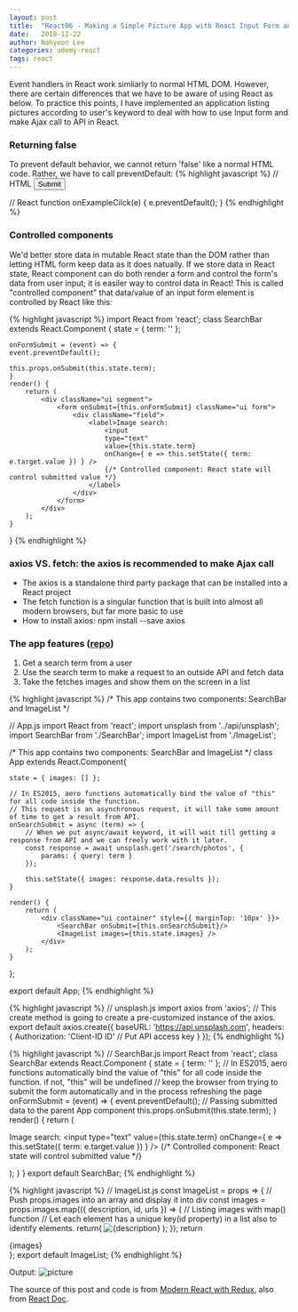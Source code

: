 ```yaml
---
layout: post
title:  "React06 - Making a Simple Picture App with React Input Form and Listing data from API(1)"
date:   2018-12-22
author: Nahyeon Lee
categories: udemy-react
tags: react
---
```

<p class="intro"><span class="dropcap">E</span>vent handlers in React work simliarly to normal HTML DOM. However, there are certain differences that we have to be aware of using React as below. To practice this points, I have implemented an application listing pictures according to user's keyword to deal with how to use Input form and make Ajax call to API in React.</p>

### Returning false
To prevent default behavior, we cannot return 'false' like a normal HTML code. Rather, we have to call preventDefault:
{% highlight javascript  %}
// HTML
<button onclick="onExampleCilck(); return false">Submit</button>

// React
function onExampleCilck(e) {
    e.preventDefault();
}
{% endhighlight %}

### Controlled components
We'd better store data in mutable React state than the DOM rather than letting HTML form keep data as it does natually. If we store data in React state, React component can do both render a form and control the form's data from user input; it is easiler way to control data in React! This is called "controlled component" that data/value of an input form element is controlled by React like this:

{% highlight javascript  %}
import React from 'react';
class SearchBar extends React.Component {
	state = { term: '' };

	onFormSubmit = (event) => {
	event.preventDefault();

	this.props.onSubmit(this.state.term);
	}
	render() {
		return (
			<div className="ui segment">
				<form onSubmit={this.onFormSubmit} className="ui form">
					<div className="field">
						<label>Image search:
							<input 
							type="text" 
							value={this.state.term}
							onChange={ e => this.setState({ term: e.target.value }) } />
							{/* Controlled component: React state will control submitted value */}
						</label>
					</div>
				</form>
			</div>
		);
	}
}
{% endhighlight %}

### axios VS. fetch: the axios is recommended to make Ajax call
* The axios is a standalone third party package that can be installed into a React project
* The fetch function is a singular function that is built into almost all modern browsers, but far more basic to use
* How to install axios: npm install --save axios

### The app features ([repo][app-repo])
1. Get a search term from a user
2. Use the search term to make a request to an outside API and fetch data
3. Take the fetches images and show them on the screen in a list

{% highlight javascript  %}
/* This app contains two components: SearchBar and ImageList */

// App.js
import React from 'react';
import unsplash from '../api/unsplash';
import SearchBar from './SearchBar';
import ImageList from './ImageList';

/* This app contains two components: SearchBar and ImageList */
class App extends React.Component{

    state = { images: [] };

    // In ES2015, aero functions automatically bind the value of "this" for all code inside the function.
    // This request is an asynchronous request, it will take some amount of time to get a result from API.
    onSearchSubmit = async (term) => {
        // When we put async/await keyword, it will wait till getting a response from API and we can freely work with it later.
        const response = await unsplash.get('/search/photos', {
            params: { query: term }
        });

        this.setState({ images: response.data.results });
    }

    render() {
        return (
            <div className="ui container" style={{ marginTop: '10px' }}>
                <SearchBar onSubmit={this.onSearchSubmit}/>
                <ImageList images={this.state.images} />
            </div>
        );
    }
};

export default App;
{% endhighlight %}

{% highlight javascript  %}
// unsplash.js
import axios from 'axios';
// This create method is going to create a pre-customized instance of the axios.
export default axios.create({
	baseURL: 'https://api.unsplash.com',
	headers: {
		Authorization: 
		'Client-ID ID' // Put API access key
	}
});
{% endhighlight %}

{% highlight javascript  %}
// SearchBar.js
import React from 'react';
class SearchBar extends React.Component {
	state = { term: '' };
	// In ES2015, aero functions automatically bind the value of "this" for all code inside the function. if not, "this" will be undefined
	// keep the browser from trying to submit the form automatically and in the process refreshing the page
	onFormSubmit = (event) => {
	event.preventDefault();
	// Passing submitted data to the parent App component
	this.props.onSubmit(this.state.term);
	}
	render() {
		return (
			<div className="ui segment">
				<form onSubmit={this.onFormSubmit} className="ui form">
					<div className="field">
						<label>Image search:
							<input 
							type="text" 
							value={this.state.term}
							onChange={ e => this.setState({ term: e.target.value }) } />
							{/* Controlled component: React state will control submitted value */}
						</label>
					</div>
				</form>
			</div>
		);
	}
}
export default SearchBar;
{% endhighlight %}

{% highlight javascript  %}
// ImageList.js
const ImageList = props => {
	// Push props.images into an array and display it into div
	const images = props.images.map(({ description, id, urls }) => {
		// Listing images with map() function
		// Let each element has a unique key(id property) in a list also to identify elements.
		return(
			<img key={id} alt={description} src={urls.regular} />
			);
		});
		return <div>{images}</div>
	};
export default ImageList;
{% endhighlight %}

Output:
<img src="{{ '/assets/img/2018-12-22-picture-1.png' }}" alt="picture"> 

The source of this post and code is from [Modern React with Redux][udemy-react], also from [React Doc][react-doc].

[app-repo]: https://github.com/nh0627/udemy-react-redux/tree/master/07.pics
[udemy-react]: https://www.udemy.com/react-redux/
[react-doc]: https://reactjs.org/docs/getting-started.html